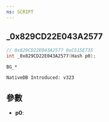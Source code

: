 ```yaml
---
ns: SCRIPT
---
```

## _0x829CD22E043A2577

```c
// 0x829CD22E043A2577 0xC515E735
int _0x829CD22E043A2577(Hash p0);
```

```
BG_*

NativeDB Introduced: v323
```

## 參數
* **p0**:
